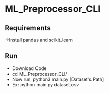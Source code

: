 # ML_Preprocessor_CLI

## **Requirements**

->Install pandas and scikit_learn

## Run

* Download Code
* cd ML_Preprocessor_CLI/
* Now run, python3 main.py [Dataset's Path]
* Ex: python main.py dataset.csv
